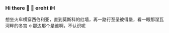 ### Hi there 👋 👋 ereht iH
想坐火车横穿西伯利亚，直到莫斯科的红墙，再一路行至圣彼得堡，看一眼那涅瓦河畔的冬宫
←那边那个是谁啊，不认识呢
<!--
**shudorcl/shudorcl** is a ✨ _special_ ✨ repository because its `README.md` (this file) appears on your GitHub profile.
Here are some ideas to get you started:

- 🔭 I’m currently working on ...
- 🌱 I’m currently learning ...
- 👯 I’m looking to collaborate on ...
- 🤔 I’m looking for help with ...
- 💬 Ask me about ...
- 📫 How to reach me: ...
- 😄 Pronouns: ...
- ⚡ Fun fact: ...
-->
